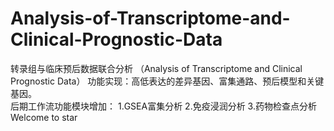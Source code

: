 # Analysis-of-Transcriptome-and-Clinical-Prognostic-Data
转录组与临床预后数据联合分析 （Analysis of Transcriptome and Clinical Prognostic Data） 
功能实现：高低表达的差异基因、富集通路、预后模型和关键基因。  
后期工作流功能模块增加： 1.GSEA富集分析 2.免疫浸润分析 3.药物检查点分析
 Welcome to star
